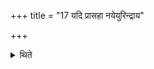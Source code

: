 +++
title = "17 यदि प्रासहा नयेयुरिन्द्राय"

+++

<details><summary>थिते</summary>

यदि प्रासहा नयेयुरिन्द्राय प्रसह्वन एकादशकपालम् १७
</details>
